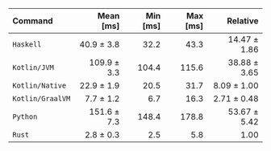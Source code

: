 | Command | Mean [ms] | Min [ms] | Max [ms] | Relative |
|:---|---:|---:|---:|---:|
| `Haskell` | 40.9 ± 3.8 | 32.2 | 43.3 | 14.47 ± 1.86 |
| `Kotlin/JVM` | 109.9 ± 3.3 | 104.4 | 115.6 | 38.88 ± 3.65 |
| `Kotlin/Native` | 22.9 ± 1.9 | 20.5 | 31.7 | 8.09 ± 1.00 |
| `Kotlin/GraalVM` | 7.7 ± 1.2 | 6.7 | 16.3 | 2.71 ± 0.48 |
| `Python` | 151.6 ± 7.3 | 148.4 | 178.8 | 53.67 ± 5.42 |
| `Rust` | 2.8 ± 0.3 | 2.5 | 5.8 | 1.00 |
